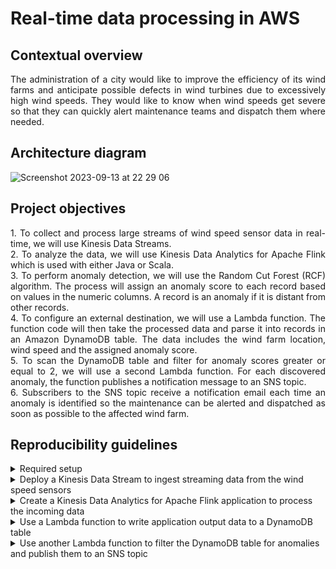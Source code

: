 # Real-time data processing in AWS

## Contextual overview

<p align="justify">
The administration of a city would like to improve the efficiency of its wind farms and anticipate possible defects in wind turbines due to excessively high wind speeds. They would like to know when wind speeds get severe so that they can quickly alert maintenance teams and dispatch them where needed. 
</p>

## Architecture diagram

![Screenshot 2023-09-13 at 22 29 06](https://github.com/martins-jean/Real-time-data-processing-in-AWS/assets/118685801/34804c71-53c0-4691-b73c-9035b3bb2266)

## Project objectives

<p align="justify">
1. To collect and process large streams of wind speed sensor data in real-time, we will use Kinesis Data Streams. <br> 
2. To analyze the data, we will use Kinesis Data Analytics for Apache Flink which is used with either Java or Scala. <br> 
3. To perform anomaly detection, we will use the Random Cut Forest (RCF) algorithm. The process will assign an anomaly score to each record based on values in the numeric columns. A record is an anomaly if it is distant from other records. <br> 
4. To configure an external destination, we will use a Lambda function. The function code will then take the processed data and parse it into records in an Amazon DynamoDB table. The data includes the wind farm location, wind speed and the assigned anomaly score. <br> 
5. To scan the DynamoDB table and filter for anomaly scores greater or equal to 2, we will use a second Lambda function. For each discovered anomaly, the function publishes a notification message to an SNS topic. <br> 
6. Subscribers to the SNS topic receive a notification email each time an anomaly is identified so the maintenance can be alerted and dispatched as soon as possible to the affected wind farm. 
</p>

## Reproducibility guidelines

<details>
  <summary>
    Required setup
  </summary>
  1. Create a bucket in S3 for the Apache Flink application and use GitHub Desktop to upload the AnomalyDetection.jar file to it. <br>
  2. Create an EC2 instance called "Wind Turbine Simulator". <br>
  3. Create an IAM role for Kinesis Data Analytics.
</details>

<details>
  <summary>
    Deploy a Kinesis Data Stream to ingest streaming data from the wind speed sensors
  </summary>
  1. Navigate to S3 and inside your kinesis-flink bucket, copy the name of the anomaly detection .jar file and paste it in a text editor. <br>
  2. Navigate to the Amazon EC2 dashboard and click on instances (running) and copy the public IPv4 address of the EC2 instance you created earlier. <br>
  3. In a new browser tab, paste the address and add /kinesis to it at the end. This opens the wind turbine data simulator. <br>
  4. Navigate to Amazon Kinesis and create a provisioned Data Stream. <br>
  5. Return to the Wind Turbine Data Simulator, type the name of your data stream and start sending the data. <br>
  6. In the test data section, review that the data is being generated. <br>
  7. Return to the data stream page and click on the data viewer option. <br>
  8. Choose the only available shard, latest starting position and click get records. To view incoming data, click next records. If you don't see any records, wait for a few seconds and try again. <br>
  9. Create another provisioned Data Stream named AnomalyDetectionStream. 
</details>

<details>
  <summary>
    Create a Kinesis Data Analytics for Apache Flink application to process the incoming data
  </summary>
  1. On the Kinesis console, click Managed Apache Flink and then create a streaming application with the following configurations: <br> <br>
  - Name: AnomalyDetection. <br>
  - Access to application resources: Choose from IAM roles that Kinesis Data Analytics can assume. <br>
  - Service role: choose the IAM role you created earlier. <br>
  - Templates: Development. <br> <br>
2. At the top of the application page, click configure: <br> <br>
  - Amazon S3 bucket: click Browse and choose the kinesis-flink bucket you created earlier. <br>
  - Path to S3 object: AnomalyDetection.jar. <br>
  - Access to application resources: Choose from IAM roles that Kinesis Data Analytics can assume. <br>
  - Service role: choose the IAM role you created earlier. <br>
  - Under Runtime properties: click add item: <br>
  * Group ID: project. <br>
  * Key: inputStreamName. <br>
  * Value: WindDataStream. <br>
  - Add another item: <br>
  * Group ID: project. <br>
  * Key: ouputStreamName. <br>
  * Value: AnomalyDetectionStream. <br>
  - Add another item: <br>
  * Group ID: project. <br>
  * Key: region. <br>
  * Value: us-east-1. <br>
  - Click run to start the application with the latest snapshot. <br> <br>
3. Return to the Wind Turbine Data Simulator and under "Wind Speed Data Set" click start and review to ensure data is being generated. <br>
</details>

<details>
  <summary>
    Use a Lambda function to write application output data to a DynamoDB table
  </summary>
</details>

<details>
  <summary>
    Use another Lambda function to filter the DynamoDB table for anomalies and publish them to an SNS topic
  </summary>
</details>
